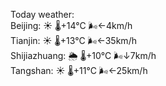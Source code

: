 Today weather:  
Beijing: ☀️   🌡️+14°C 🌬️←4km/h  
Tianjin: ☀️   🌡️+13°C 🌬️←35km/h  
Shijiazhuang: 🌦   🌡️+10°C 🌬️↓7km/h  
Tangshan: ☀️   🌡️+11°C 🌬️←25km/h  
